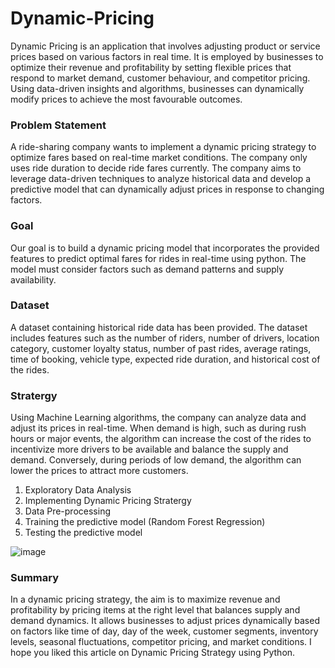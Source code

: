 # Dynamic-Pricing
Dynamic Pricing is an application that involves adjusting product or service prices based on various factors in real time. It is employed by businesses to optimize their revenue and profitability by setting flexible prices that respond to market demand, customer behaviour, and competitor pricing. Using data-driven insights and algorithms, businesses can dynamically modify prices to achieve the most favourable outcomes.

### Problem Statement

A ride-sharing company wants to implement a dynamic pricing strategy to optimize fares based on real-time market conditions. The company only uses ride duration to decide ride fares currently. The company aims to leverage data-driven techniques to analyze historical data and develop a predictive model that can dynamically adjust prices in response to changing factors.

### Goal

Our goal is to build a dynamic pricing model that incorporates the provided features to predict optimal fares for rides in real-time using python. The model must consider factors such as demand patterns and supply availability.

### Dataset 

A dataset containing historical ride data has been provided. The dataset includes features such as the number of riders, number of drivers, location category, customer loyalty status, number of past rides, average ratings, time of booking, vehicle type, expected ride duration, and historical cost of the rides.

### Stratergy

Using Machine Learning algorithms, the company can analyze data and adjust its prices in real-time. When demand is high, such as during rush hours or major events, the algorithm can increase the cost of the rides to incentivize more drivers to be available and balance the supply and demand. Conversely, during periods of low demand, the algorithm can lower the prices to attract more customers.

1. Exploratory Data Analysis
2. Implementing Dynamic Pricing Stratergy
3. Data Pre-processing
4. Training the predictive model (Random Forest Regression)
5. Testing the predictive model

![image](https://github.com/user-attachments/assets/048ec6e9-c60b-4eab-bd85-0e4926dee494)

### Summary
In a dynamic pricing strategy, the aim is to maximize revenue and profitability by pricing items at the right level that balances supply and demand dynamics. It allows businesses to adjust prices dynamically based on factors like time of day, day of the week, customer segments, inventory levels, seasonal fluctuations, competitor pricing, and market conditions. I hope you liked this article on Dynamic Pricing Strategy using Python.




